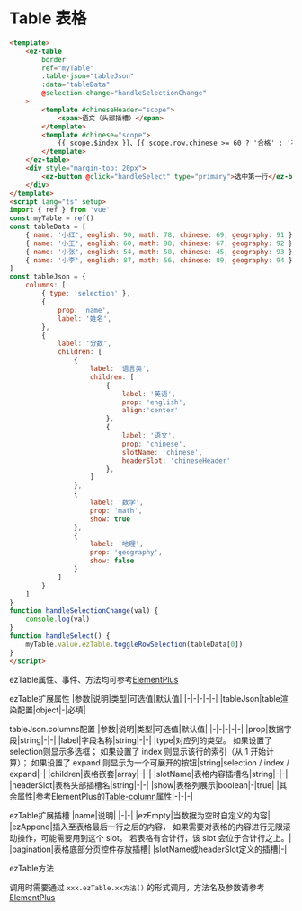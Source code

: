 # Table 表格

<TableCommon/>

```html
<template>
    <ez-table 
        border 
        ref="myTable" 
        :table-json="tableJson" 
        :data="tableData" 
        @selection-change="handleSelectionChange"
    >
        <template #chineseHeader="scope">
            <span>语文（头部插槽）</span>
        </template>
        <template #chinese="scope">
            {{ scope.$index }}、{{ scope.row.chinese >= 60 ? '合格' : '不合格' }}
        </template>
    </ez-table>
    <div style="margin-top: 20px">
        <ez-button @click="handleSelect" type="primary">选中第一行</ez-button>
    </div>
</template>
<script lang="ts" setup>
import { ref } from 'vue'
const myTable = ref()
const tableData = [
    { name: '小红', english: 90, math: 78, chinese: 69, geography: 91 },
    { name: '小王', english: 60, math: 98, chinese: 67, geography: 92 },
    { name: '小张', english: 54, math: 58, chinese: 45, geography: 93 },
    { name: '小李', english: 87, math: 56, chinese: 89, geography: 94 },
]
const tableJson = {
    columns: [
        { type: 'selection' },
        {
            prop: 'name',
            label: '姓名',
        },
        {
            label: '分数',
            children: [
                {
                    label: '语言类',
                    children: [
                        {
                            label: '英语',
                            prop: 'english',
                            align:'center'
                        },
                        {
                            label: '语文',
                            prop: 'chinese',
                            slotName: 'chinese',
                            headerSlot: 'chineseHeader'
                        },
                    ]
                },
                {
                    label: '数学',
                    prop: 'math',
                    show: true
                },
                {
                    label: '地理',
                    prop: 'geography',
                    show: false
                }
            ]
        }
    ]
}
function handleSelectionChange(val) {
    console.log(val)
}
function handleSelect() {
    myTable.value.ezTable.toggleRowSelection(tableData[0])
}
</script>
```

ezTable属性、事件、方法均可参考[ElementPlus](https://element-plus.org/zh-CN/component/table.html#table-%E5%B1%9E%E6%80%A7)

ezTable扩展属性
|参数|说明|类型|可选值|默认值|
|-|-|-|-|-|
|tableJson|table渲染配置|object|-|必填|


tableJson.columns配置
|参数|说明|类型|可选值|默认值|
|-|-|-|-|-|
|prop|数据字段|string|-|-|
|label|字段名称|string|-|-|
|type|对应列的类型。 如果设置了selection则显示多选框； 如果设置了 index 则显示该行的索引（从 1 开始计算）； 如果设置了 expand 则显示为一个可展开的按钮|string|selection / index / expand|-|
|children|表格嵌套|array|-|-|
|slotName|表格内容插槽名|string|-|-|
|headerSlot|表格头部插槽名|string|-|-|
|show|表格列展示|boolean|-|true|
|其余属性|参考ElementPlus的[Table-column属性](https://element-plus.org/zh-CN/component/table.html#table-column-%E5%B1%9E%E6%80%A7)|-|-|-|


ezTable扩展插槽
|name|说明|
|-|-|
|ezEmpty|当数据为空时自定义的内容|
|ezAppend|插入至表格最后一行之后的内容， 如果需要对表格的内容进行无限滚动操作，可能需要用到这个 slot。 若表格有合计行，该 slot 会位于合计行之上。|
|pagination|表格底部分页控件存放插槽|
|slotName或headerSlot定义的插槽|-|

ezTable方法

调用时需要通过 `xxx.ezTable.xx方法()` 的形式调用，方法名及参数请参考[ElementPlus](https://element-plus.org/zh-CN/component/table.html#table-%E6%96%B9%E6%B3%95)